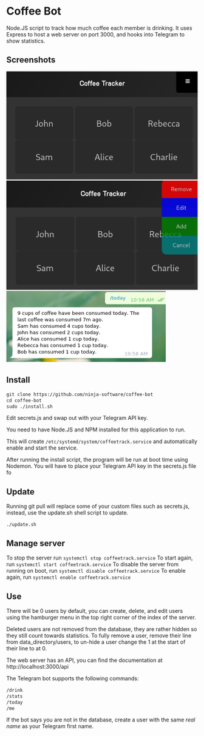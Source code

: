
# Coffee Bot
Node.JS script to track how much coffee each member is drinking.
It uses Express to host a web server on port 3000, and hooks into Telegram to show statistics.

## Screenshots
![Main page](https://raw.githubusercontent.com/ninja-software/coffee-bot/master/screenshots/coffee_bot.png)
![User management](https://raw.githubusercontent.com/ninja-software/coffee-bot/master/screenshots/dropdown.png)
![Telegram bot](https://raw.githubusercontent.com/ninja-software/coffee-bot/master/screenshots/telegram.png)

## Install
```
git clone https://github.com/ninja-software/coffee-bot
cd coffee-bot
sudo ./install.sh
```
Edit secrets.js and swap out <api-key> with your Telegram API key.

You need to have Node.JS and NPM installed for this application to run.

This will create ```/etc/systemd/system/coffeetrack.service``` and automatically enable and start the service.

After running the install script, the program will be run at boot time using Nodemon. You will have to place your Telegram API key in the secrets.js file fo

## Update
Running git pull will replace some of your custom files such as secrets.js, instead, use the update.sh shell script to update.
```
./update.sh
```

## Manage server
To stop the server run ```systemctl stop coffeetrack.service```
To start again, run ```systemctl start coffeetrack.service```
To disable the server from running on boot, run ```systemctl disable coffeetrack.service```
To enable again, run ```systemctl enable coffeetrack.service```

## Use
There will be 0 users by default, you can create, delete, and edit users using the hamburger menu in the top right corner of the index of the server.

Deleted users are not removed from the database, they are rather hidden so they still count towards statistics. To fully remove a user, remove their line from data_directory/users, to un-hide a user change the 1 at the start of their line to at 0.

The web server has an API, you can find the documentation at http://localhost:3000/api

The Telegram bot supports the following commands:
```
/drink
/stats
/today
/me
```
If the bot says you are not in the database, create a user with the same *real name* as your Telegram first name.
